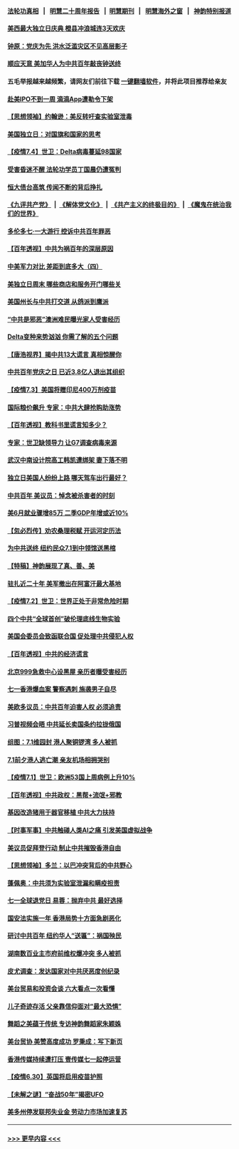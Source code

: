 #### [法轮功真相](https://github.com/gfw-breaker/truth/blob/master/README.md?t=0) &nbsp;&nbsp;|&nbsp;&nbsp; [明慧二十周年报告](https://github.com/gfw-breaker/mh-reports/blob/master/README.md?t=0) &nbsp;&nbsp;|&nbsp;&nbsp;[明慧期刊](https://github.com/gfw-breaker/mh-qikan) &nbsp;&nbsp;|&nbsp;&nbsp; [明慧海外之窗](https://github.com/gfw-breaker/mh-news/blob/master/README.md?t=0) &nbsp;&nbsp;|&nbsp;&nbsp; [神韵特别报道](https://github.com/gfw-breaker/mh-news/blob/master/shenyun.md?t=0)
#### [美西最大独立日庆典 橙县冲浪城连3天欢庆](../pages/nf4514/n13067190.md?t=07050951) 
#### [钟原：党庆为先 洪水泛滥灾区不见高层影子](../pages/nf4514/n13067045.md?t=07050951) 
#### [顺应天意 美加华人为中共百年敲丧钟送终](../pages/nf4514/n13066942.md?t=07050951) 
#### 五毛举报越来越频繁，请网友们前往下载 [一键翻墙软件](https://github.com/gfw-breaker/ssr-accounts)，并将此项目推荐给亲友
#### [赴美IPO不到一周 滴滴App遭勒令下架](../pages/nf4514/n13066826.md?t=07050951) 
#### [【思想领袖】约翰逊：美反转吁查实验室泄毒](../pages/nf4514/n13033632.md?t=07050951) 
#### [美国独立日：对国旗和国家的思考](../pages/nf4514/n13065241.md?t=07050951) 
#### [【疫情7.4】世卫：Delta病毒蔓延98国家](../pages/nf4514/n13066463.md?t=07050951) 
#### [受害昏迷不醒 法轮功学员丁国晨仍遭冤判](../pages/nf4514/n13065106.md?t=07050951) 
#### [恒大债台高筑 传闻不断的背后挣扎](../pages/nf4514/n13065692.md?t=07050951) 
#### [《九评共产党》](https://github.com/begood0513/9ping.md/blob/master/README.md) &nbsp;|&nbsp; [《解体党文化》](../../../../jtdwh.md/blob/master/README.md)  &nbsp;|&nbsp; [《共产主义的终极目的》](../../../../gczydzjmd.md/blob/master/README.md) &nbsp;|&nbsp; [《魔鬼在统治我们的世界》](../../../../mgztzwmdsj.md/blob/master/README.md) 
#### [多伦多七·一大游行 控诉中共百年罪恶](../pages/nf4514/n13062043.md?t=07050951) 
#### [【百年透视】中共为祸百年的深层原因](../pages/nf4514/n13065827.md?t=07050951) 
#### [中美军力对比 差距到底多大（四）](../pages/nf4514/n13064742.md?t=07050951) 
#### [美独立日周末 哪些商店和服务开门哪些关](../pages/nf4514/n13065466.md?t=07050951) 
#### [美国州长与中共打交道 从鸽派到鹰派](../pages/nf4514/n13065278.md?t=07050951) 
#### [“中共是邪恶”澳洲难民曝光家人受害经历](../pages/nf4514/n13064516.md?t=07050951) 
#### [Delta变种来势汹汹 你需了解的五个问题](../pages/nf4514/n13065422.md?t=07050951) 
#### [【唐浩视界】揭中共13大谎言 真相惊醒你](../pages/nf4514/n13065208.md?t=07050951) 
#### [中共百年党庆之日 已近3.8亿人退出其组织](../pages/nf4514/n13065209.md?t=07050951) 
#### [【疫情7.3】美国将赠印尼400万剂疫苗](../pages/nf4514/n13065023.md?t=07050951) 
#### [国际粮价飙升 专家：中共大肆抢购助涨势](../pages/nf4514/n13064616.md?t=07050951) 
#### [【百年透视】教科书里谎言知多少？](../pages/nf4514/n13064563.md?t=07050951) 
#### [专家：世卫缺领导力 让G7调查病毒来源](../pages/nf4514/n13064094.md?t=07050951) 
#### [武汉中南设计院高工韩凯遭绑架 妻下落不明](../pages/nf4514/n13064124.md?t=07050951) 
#### [独立日美国人纷纷上路 哪天驾车出行最好？](../pages/nf4514/n13063667.md?t=07050951) 
#### [中共百年 美议员：悼念被杀害者的时刻](../pages/nf4514/n13063735.md?t=07050951) 
#### [美6月就业骤增85万 二季GDP年增或近10%](../pages/nf4514/n13063447.md?t=07050951) 
#### [【忽必烈传】劝农桑理税赋 开运河定历法](../pages/nf4514/n13048007.md?t=07050951) 
#### [为中共送终 纽约民众7.1到中领馆送黑棺](../pages/nf4514/n13062573.md?t=07050951) 
#### [【特稿】神韵展现了真、善、美](../pages/nf4514/n13061795.md?t=07050951) 
#### [驻扎近二十年 美军撤出在阿富汗最大基地](../pages/nf4514/n13063297.md?t=07050951) 
#### [【疫情7.2】世卫：世界正处于非常危险时期](../pages/nf4514/n13062918.md?t=07050951) 
#### [四个中共“全球首创”破伦理底线生物实验](../pages/nf4514/n13054452.md?t=07050951) 
#### [美国会委员会致函联合国 促处理中共侵犯人权](../pages/nf4514/n13061967.md?t=07050951) 
#### [【百年透视】中共的经济谎言](../pages/nf4514/n13061625.md?t=07050951) 
#### [北京999急救中心设黑屋 亲历者曝受害经历](../pages/nf4514/n13061303.md?t=07050951) 
#### [七一香港爆血案 警察遇刺 施袭男子自尽](../pages/nf4514/n13061301.md?t=07050951) 
#### [美欧多议员：中共百年迫害人权 必须追责](../pages/nf4514/n13061062.md?t=07050951) 
#### [习普视频会晤 中共延长卖国条约拉拢俄国](../pages/nf4514/n13060971.md?t=07050951) 
#### [组图：7.1维园封 港人聚铜锣湾 多人被抓](../pages/nf4514/n13060255.md?t=07050951) 
#### [7.1前夕港人逃亡潮 亲友机场相拥哭别](../pages/nf4514/n13059156.md?t=07050951) 
#### [【疫情7.1】世卫：欧洲53国上周病例上升10%](../pages/nf4514/n13060205.md?t=07050951) 
#### [【百年透视】中共政权：黑帮+流氓+邪教](../pages/nf4514/n13058953.md?t=07050951) 
#### [基因改造猪用于器官移植 中共大力扶持](../pages/nf4514/n13058710.md?t=07050951) 
#### [【时事军事】中共触碰人类AI之痛 引发美国虚拟战争](../pages/nf4514/n13059669.md?t=07050951) 
#### [美议员促拜登行动 制止中共摧毁香港自由](../pages/nf4514/n13059424.md?t=07050951) 
#### [【思想领袖】多兰：以巴冲突背后的中共野心](../pages/nf4514/n13010990.md?t=07050951) 
#### [蓬佩奥：中共须为实验室泄漏和瞒疫担责](../pages/nf4514/n13058935.md?t=07050951) 
#### [七一全球退党日 易蓉：抛弃中共 最好选择](../pages/nf4514/n13059106.md?t=07050951) 
#### [国安法实施一年 香港局势十方面急剧恶化](../pages/nf4514/n13058824.md?t=07050951) 
#### [研讨中共百年 纽约华人“送匾”：祸国殃民](../pages/nf4514/n13057367.md?t=07050951) 
#### [湖南数百业主市府前维权爆冲突 多人被抓](../pages/nf4514/n13058263.md?t=07050951) 
#### [皮尤调查：发达国家对中共厌恶度创纪录](../pages/nf4514/n13058634.md?t=07050951) 
#### [美台贸易和投资会谈 六大看点一次看懂](../pages/nf4514/n13058513.md?t=07050951) 
#### [儿子奇迹存活 父亲靠信仰面对“最大恐惧”](../pages/nf4514/n13054485.md?t=07050951) 
#### [舞蹈之美蕴于传统 专访神韵舞蹈家朱颖姝](../pages/nf4514/n13057150.md?t=07050951) 
#### [美台贸协 美赞高度成功 罗秉成：写下新页](../pages/nf4514/n13058311.md?t=07050951) 
#### [香港传媒持续遭打压 壹传媒七一起停运营](../pages/nf4514/n13057890.md?t=07050951) 
#### [【疫情6.30】英国将启用疫苗护照](../pages/nf4514/n13057930.md?t=07050951) 
#### [【未解之谜】“奋战50年”揭密UFO](../pages/nf4514/n13056430.md?t=07050951) 
#### [美多州停发联邦失业金 劳动力市场加速复苏](../pages/nf4514/n13057593.md?t=07050951) 

----
#### [ >>> 更早内容 <<< ](../indexes/nf4514-earlier.md)
